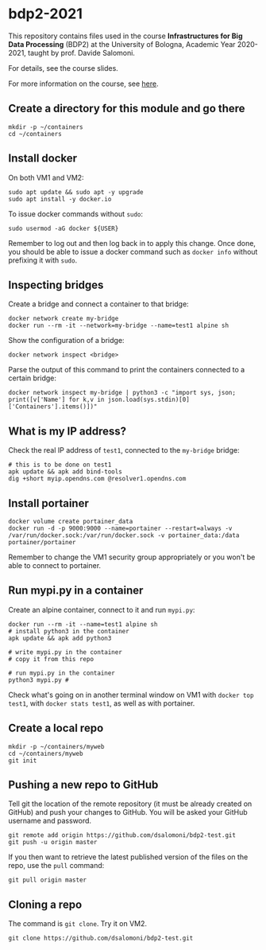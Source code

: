 # bdp2-2021
This repository contains files used in the course <b>Infrastructures for Big Data Processing</b> (BDP2) at the University of Bologna, Academic Year 2020-2021, taught by prof. Davide Salomoni.

For details, see the course slides.

For more information on the course, see <a href=https://www.unibo.it/it/didattica/insegnamenti/insegnamento/2020/435337>here</a>.

## Create a directory for this module and go there
```
mkdir -p ~/containers
cd ~/containers
```

## Install docker

On both VM1 and VM2:

```
sudo apt update && sudo apt -y upgrade
sudo apt install -y docker.io
```

To issue docker commands without `sudo`:

```
sudo usermod -aG docker ${USER}
```

Remember to log out and then log back in to apply this change. Once done, you should be able to issue a docker command such as `docker info` without prefixing it with `sudo`.

## Inspecting bridges

Create a bridge and connect a container to that bridge:

```
docker network create my-bridge
docker run --rm -it --network=my-bridge --name=test1 alpine sh
```
Show the configuration of a bridge:

```
docker network inspect <bridge>
```

Parse the output of this command to print the containers connected to a certain bridge:

```
docker network inspect my-bridge | python3 -c "import sys, json; print([v['Name'] for k,v in json.load(sys.stdin)[0]['Containers'].items()])"
```

## What is my IP address?

Check the real IP address of `test1`, connected to the `my-bridge` bridge:
```
# this is to be done on test1
apk update && apk add bind-tools
dig +short myip.opendns.com @resolver1.opendns.com
```

## Install portainer

```
docker volume create portainer_data
docker run -d -p 9000:9000 --name=portainer --restart=always -v /var/run/docker.sock:/var/run/docker.sock -v portainer_data:/data portainer/portainer
```

Remember to change the VM1 security group appropriately or you won't be able to connect to portainer.

## Run mypi.py in a container

Create an alpine container, connect to it and run `mypi.py`:

```
docker run --rm -it --name=test1 alpine sh
# install python3 in the container
apk update && apk add python3 

# write mypi.py in the container
# copy it from this repo

# run mypi.py in the container
python3 mypi.py #
```

Check what's going on in another terminal window on VM1 with `docker top test1`, with `docker stats test1`, as well as with portainer.

## Create a local repo

```
mkdir -p ~/containers/myweb
cd ~/containers/myweb
git init
```

## Pushing a new repo to GitHub

Tell git the location of the remote repository (it must be already created on GitHub) and push your changes to GitHub. You will be asked your GitHub username and password.
```
git remote add origin https://github.com/dsalomoni/bdp2-test.git
git push -u origin master
```

If you then want to retrieve the latest published version of the files on the repo, use the `pull` command:
```
git pull origin master
```

## Cloning a repo
The command is `git clone`. Try it on VM2.
```
git clone https://github.com/dsalomoni/bdp2-test.git
```